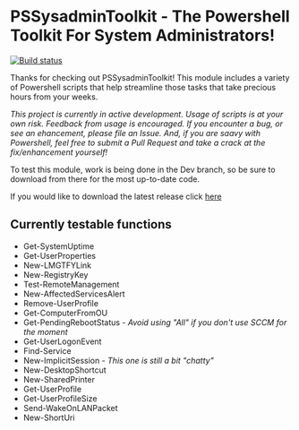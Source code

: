 # PSSysadminToolkit - The Powershell Toolkit For System Administrators!

[![Build status](https://ci.appveyor.com/api/projects/status/jjbob06a1we95ao2/branch/Dev?svg=true)](https://ci.appveyor.com/project/steviecoaster/pssysadmintoolkit/branch/Dev)

Thanks for checking out PSSysadminToolkit! This module includes a variety of Powershell scripts that help streamline those tasks that take precious hours from your weeks.

_This project is currently in active development. Usage of scripts is at your own risk. Feedback from usage is encouraged. If you encounter a bug, or see an ehancement, please file an Issue. And, if you are saavy with Powershell, feel free to submit a Pull Request and take a crack at the fix/enhancement yourself!_

To test this module, work is being done in the Dev branch, so be sure to download from there for the most up-to-date code.

If you would like to download the latest release click [here](https://github.com/steviecoaster/PSSysadminToolkit/releases/tag/v0.2-beta)

## Currently testable functions

- Get-SystemUptime
- Get-UserProperties
- New-LMGTFYLink
- New-RegistryKey
- Test-RemoteManagement
- New-AffectedServicesAlert
- Remove-UserProfile
- Get-ComputerFromOU
- Get-PendingRebootStatus - _Avoid using "All" if you don't use SCCM for the moment_
- Get-UserLogonEvent
- Find-Service
- New-ImplicitSession - _This one is still a bit "chatty"_
- New-DesktopShortcut
- New-SharedPrinter
- Get-UserProfile
- Get-UserProfileSize
- Send-WakeOnLANPacket
- New-ShortUri
